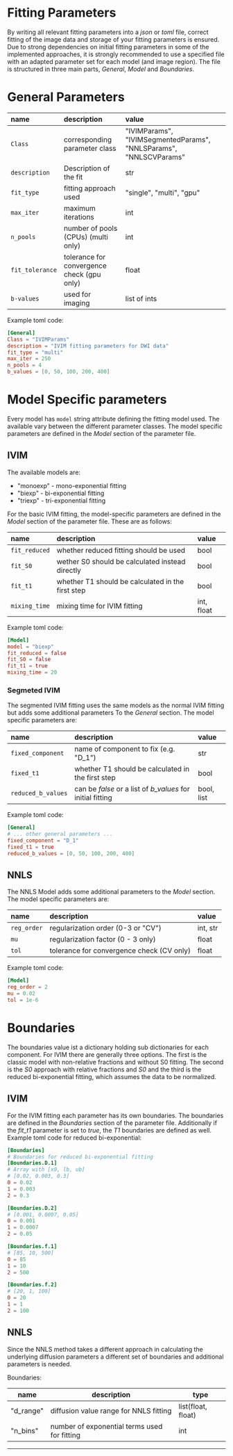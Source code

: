 # Fitting Parameters

By writing all relevant fitting parameters into a *json* or *toml* file, correct fitting of the image data and storage of your
fitting parameters is ensured. Due to strong dependencies on initial fitting parameters in some of the implemented
approaches, it is strongly recommended to use a specified file with an adapted parameter set for each model
(and image region). The file is structured in three main parts, *General*, *Model* and *Boundaries*.

# General Parameters

| name            | description                                 | value                                                              |
|:----------------|:--------------------------------------------|:-------------------------------------------------------------------|
| ``Class``       | corresponding parameter class               | "IVIMParams",  "IVIMSegmentedParams", "NNLSParams", "NNLSCVParams" |
| ``description`` | Description of the fit                      | str                                                                |
| ``fit_type``    | fitting approach used                       | "single", "multi", "gpu"                                           |
| ``max_iter``    | maximum iterations                          | int                                                                |
| ``n_pools``     | number of pools (CPUs) (multi only)         | int                                                                |
| ``fit_tolerance`` | tolerance for convergence check  (gpu only) | float                                                              |
| ``b-values``    | used for imaging                            | list of ints                                                       |


Example toml code:

``` toml
[General]
Class = "IVIMParams"
description = "IVIM fitting parameters for DWI data"
fit_type = "multi"
max_iter = 250
n_pools = 4
b_values = [0, 50, 100, 200, 400]
```

# Model Specific parameters

Every model has ``model`` string attribute defining the fitting model used. The available vary between the different
parameter classes. The model specific parameters are defined in the *Model* section of the parameter file.

## IVIM

The available models are:
- "monoexp" - mono-exponential fitting
- "biexp" - bi-exponential fitting
- "triexp" - tri-exponential fitting

For the basic IVIM fitting, the model-specific parameters are defined in the *Model* section of the parameter file.
These are as follows:

| name             | description                                       | value      |
|:-----------------|:--------------------------------------------------|:-----------|
| ``fit_reduced``  | whether reduced fitting should be used            | bool       |
| ``fit_S0``       | wether S0 should be calculated instead directly   | bool       |
| ``fit_t1``       | whether T1 should be calculated in the first step | bool       |
| ``mixing_time``  | mixing time for IVIM fitting                      | int, float |

Example toml code:

``` toml
[Model]
model = "biexp"
fit_reduced = false
fit_S0 = false
fit_t1 = true
mixing_time = 20
```

### Segmeted IVIM

The segmented IVIM fitting uses the same models as the normal IVIM fitting but adds some additional parameters To the 
*General* section. The model specific parameters are:

| name                 | description                                                   | value      |
|:---------------------|:--------------------------------------------------------------|:-----------|
| ``fixed_component``  | name of component to fix (e.g. "D_1")                         | str        |
| ``fixed_t1``         | whether T1 should be calculated in the first step             | bool       |
| ``reduced_b_values`` | can be *false* or a list of *b_values* for initial fitting    | bool, list |

Example toml code:

``` toml
[General]
# ... other general parameters ...
fixed_component = "D_1"
fixed_t1 = true
reduced_b_values = [0, 50, 100, 200, 400]
```

## NNLS

The NNLS Model adds some additional parameters to the *Model* section. The model specific parameters are:

| name            | description                               | value      |
|:----------------|:------------------------------------------|:-----------|
| ``reg_order``   | regularization order (0-3 or "CV")        | int, str   |
| ``mu``          | regularization factor (0 - 3 only)        | float      |
| ``tol``         | tolerance for convergence check (CV only) | float      |

Example toml code:

``` toml
[Model]
reg_order = 2
mu = 0.02
tol = 1e-6
```

# Boundaries

The boundaries value ist a dictionary holding sub dictionaries for each component. For IVIM there are generally three 
options. The first is the classic model with non-relative fractions and without S0 fitting. The second is the *S0* 
approach with relative fractions and *S0* and the third is the reduced bi-exponential fitting, which assumes the data to
be normalized.

## IVIM
For the IVIM fitting each parameter has its own boundaries. The boundaries are defined in the *Boundaries* section of 
the parameter file. Additionally if the *fit_t1* parameter is set to *true*, the *T1* boundaries are defined as well.
Example toml code for reduced bi-exponential:

``` toml
[Boundaries]
# Boundaries for reduced bi-exponential fitting
[Boundaries.D.1]
# Array with [x0, lb, ub]
# [0.02, 0.003, 0.3]
0 = 0.02
1 = 0.003
2 = 0.3

[Boundaries.D.2]
# [0.001, 0.0007, 0.05]
0 = 0.001
1 = 0.0007
2 = 0.05

[Boundaries.f.1]
# [85, 10, 500]
0 = 85
1 = 10
2 = 500

[Boundaries.f.2]
# [20, 1, 100]
0 = 20
1 = 1
2 = 100
```

## NNLS

Since the NNLS method takes a different approach in calculating the underlying diffusion parameters a different set of boundaries and additional parameters is needed.

Boundaries:

| name      | description                                  | type               | 
| --------- | -------------------------------------------- | ------------------ |
| "d_range" | diffusion value range for NNLS fitting       | list(float, float) |
| "n_bins"  | number of exponential terms used for fitting | int                |

---
